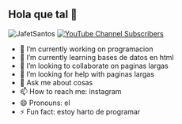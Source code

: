 ## Hola que tal 👋

![JafetSantos](https://github.com/user-attachments/assets/448e82a9-a956-417a-9a0a-f6d55aab941f)
[![YouTube Channel Subscribers](https://img.shields.io/youtube/channel/subscribers/UCIjEgHA1vatSR2K4rfcdNRg?style=social)]([https://youtube.com/jafetsantos-p5m](https://www.youtube.com/@jafetsantos-p5m)?sub_confirmation=1)

- 🔭 I’m currently working on programacion
- 🌱 I’m currently learning bases de datos en html
- 👯 I’m looking to collaborate on paginas largas
- 🤔 I’m looking for help with paginas largas
- 💬 Ask me about cosas
- 📫 How to reach me: instagram
- 😄 Pronouns: el
- ⚡ Fun fact: estoy harto de programar
